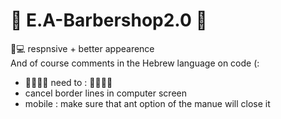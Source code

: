 # 💈 E.A-Barbershop2.0 💈

📱💻 respnsive + better appearence<br/>
And of course comments in the Hebrew language on code (:
<br/>
* 🚧🚧🚧🚧 need to : 🚧🚧🚧🚧  
* cancel border lines in computer screen 
* mobile : make sure that ant option of the manue will close it 
